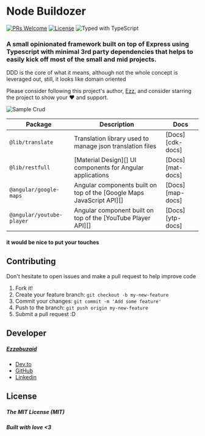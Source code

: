 # Node Buildozer
  [![PRs Welcome](https://img.shields.io/badge/PRs-welcome-brightgreen.svg)](https://github.com/ezzabuzaid/document-storage/pulls)  [![License](https://flat.badgen.net/npm/license/@ezzabuzaid/document-storage)](https://www.npmjs.com/package/@ezzabuzaid/document-storage) ![Typed with TypeScript](https://flat.badgen.net/badge/icon/Typed?icon=typescript&label&labelColor=blue&color=555555)


### A small opinionated framework built on top of Express using Typescript with minimal 3rd party dependencies that helps to easily kick off most of the small and mid projects.
DDD is the core of what it means, although not the whole concept is leveraged out, still, it looks like domain oriented

Please consider following this project's author, [Ezz](https://github.com/ezzabuzaid), and consider starring the project to show your ❤️ and support.


![Sample Crud](https://media-exp1.licdn.com/dms/image/C4D22AQFXto7aXpbAfw/feedshare-shrink_2048_1536/0?e=1588809600&v=beta&t=Hw7RYWdgfrbs8pq8Xp5OunZWVzwdfMmPBdXTkaHVyXA)


| Package                   | Description                                                                         | Docs             |
| ------------------------- | ----------------------------------------------------------------------------------- | ---------------- |
| `@lib/translate`            | Translation library used to manage json translation files | [Docs][cdk-docs] |
| `@lib/restfull`       | [Material Design][] UI components for Angular applications                          | [Docs][mat-docs] |
| `@angular/google-maps`    | Angular components built on top of the [Google Maps JavaScript API][]               | [Docs][map-docs] |
| `@angular/youtube-player` | Angular component built on top of the [YouTube Player API][]                        | [Docs][ytp-docs] |




#### it would be nice to put your touches

## Contributing
Don't hesitate to open issues and make a pull request to help improve code
1.  Fork it!
2.  Create your feature branch: `git checkout -b my-new-feature`
3.  Commit your changes: `git commit -m 'Add some feature'`
4.  Push to the branch: `git push origin my-new-feature`
5.  Submit a pull request :D


## Developer
##### [Ezzabuzaid](mailto:ezzabuzaid@hotmail.com)
- [Dev.to](https://dev.to/ezzabuzaid)
- [GitHub](https://github.com/ezzabuzaid)
- [Linkedin](https://www.linkedin.com/in/ezzabuzaid)

## License
##### The MIT License (MIT)

##### Built with love <3

<!--stackedit_data:
eyJoaXN0b3J5IjpbMTE4NDA3ODAzNiwtODgyMDkxOTQxLC0xND
c5OTU2NTk4LC04NDI1MzI4NjVdfQ==
-->